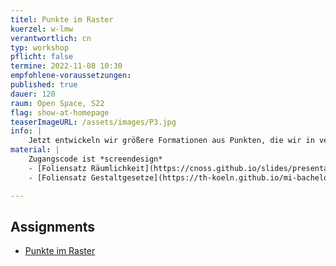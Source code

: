 ```yaml
---
titel: Punkte im Raster
kuerzel: w-lmw
verantwortlich: cn
typ: workshop
pflicht: false
termine: 2022-11-08 10:30
empfohlene-voraussetzungen:
published: true
dauer: 120
raum: Open Space, S22
flag: show-at-homepage
teaserImageURL: /assets/images/P3.jpg
info: | 
    Jetzt entwickeln wir größere Formationen aus Punkten, die wir in verschiedenen Rastern anordnen. Neben unterschiedlichen Rastervarianten spielen hier die Themen Ordnung vs. Unordnung sowie Verdichtung und Auflösung meistens eine Rolle. Jetzt binden wir aber auch vermehrt Parameter an verschiedene externe Gegebenheiten, z.B. die Viewportgröße oder Zeigerposition.
material: |
    Zugangscode ist *screendesign*
    - [Foliensatz Räumlichkeit](https://cnoss.github.io/slides/presentations/screendesign/raeumlichkeit/)
    - [Foliensatz Gestaltgesetze](https://th-koeln.github.io/mi-bachelor-screendesign/download/inputs/woche-5/gestaltgesetze.pdf)

---
```


## Assignments
- [Punkte im Raster](/generative-gestaltung/assignments/02-punkt-03-advanced/)
